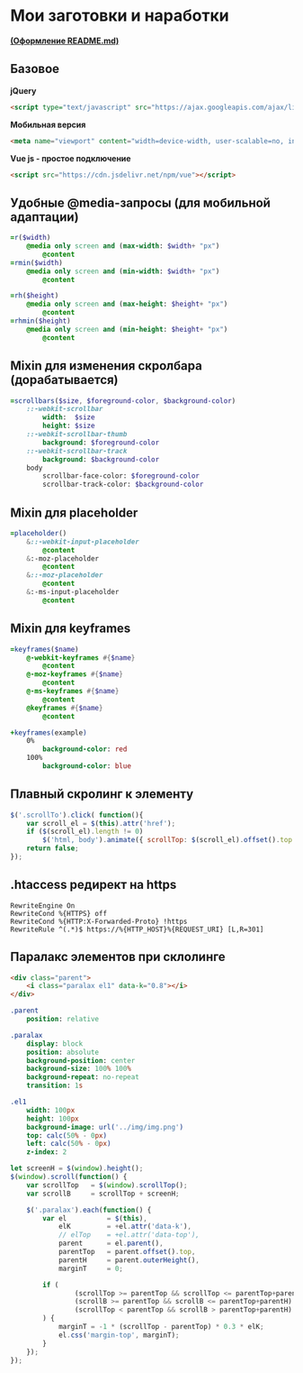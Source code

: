 # Мои заготовки и наработки
<a href="https://gist.github.com/fvcproductions/1bfc2d4aecb01a834b46" target="_blank">**(Оформление README.md)**</a>

## Базовое
**jQuery**
```HTML
<script type="text/javascript" src="https://ajax.googleapis.com/ajax/libs/jquery/1/jquery.min.js"></script>
```

**Мобильная версия**
```HTML
<meta name="viewport" content="width=device-width, user-scalable=no, initial-scale=1.0, maximum-scale=1.0, minimum-scale=1.0">
```

**Vue js - простое подключение**
```HTML
<script src="https://cdn.jsdelivr.net/npm/vue"></script>
```


## Удобные @media-запросы (для мобильной адаптации)
```SASS
=r($width)
	@media only screen and (max-width: $width+ "px")
		@content
=rmin($width)
	@media only screen and (min-width: $width+ "px")
		@content

=rh($height)
	@media only screen and (max-height: $height+ "px")
		@content
=rhmin($height)
	@media only screen and (min-height: $height+ "px")
		@content
```


## Mixin для изменения скролбара (дорабатывается)
```SASS
=scrollbars($size, $foreground-color, $background-color)
	::-webkit-scrollbar
		width:  $size
		height: $size
	::-webkit-scrollbar-thumb
		background: $foreground-color
	::-webkit-scrollbar-track
		background: $background-color
	body
		scrollbar-face-color: $foreground-color
		scrollbar-track-color: $background-color
```


## Mixin для placeholder
```SASS
=placeholder()
	&::-webkit-input-placeholder
		@content
	&:-moz-placeholder
		@content
	&::-moz-placeholder
		@content
	&:-ms-input-placeholder
		@content
```


## Mixin для keyframes
```SASS
=keyframes($name)
	@-webkit-keyframes #{$name}
		@content
	@-moz-keyframes #{$name}
		@content
	@-ms-keyframes #{$name}
		@content
	@keyframes #{$name}
		@content

+keyframes(example)
	0%
		background-color: red
	100%
		background-color: blue
```


## Плавный скролинг к элементу
```javascript
$('.scrollTo').click( function(){
	var scroll_el = $(this).attr('href');
	if ($(scroll_el).length != 0)
		$('html, body').animate({ scrollTop: $(scroll_el).offset().top }, 500);
	return false;
});
```

## .htaccess редирект на https
```
RewriteEngine On
RewriteCond %{HTTPS} off
RewriteCond %{HTTP:X-Forwarded-Proto} !https
RewriteRule ^(.*)$ https://%{HTTP_HOST}%{REQUEST_URI} [L,R=301]
```

## Паралакс элементов при склолинге
```HTML
<div class="parent">
	<i class="paralax el1" data-k="0.8"></i>
</div>
```
```SASS
.parent
	position: relative

.paralax
	display: block
	position: absolute
	background-position: center
	background-size: 100% 100%
	background-repeat: no-repeat
	transition: 1s

.el1
	width: 100px
	height: 100px
	background-image: url('../img/img.png')
	top: calc(50% - 0px)
	left: calc(50% - 0px)
	z-index: 2
```
```javascript
let screenH = $(window).height();
$(window).scroll(function() {
	var scrollTop   = $(window).scrollTop();
	var scrollB     = scrollTop + screenH;

	$('.paralax').each(function() {
		var el          = $(this),
			elK         = +el.attr('data-k'),
			// elTop    = +el.attr('data-top'),
			parent      = el.parent(),
			parentTop   = parent.offset().top,
			parentH     = parent.outerHeight(),
			marginT     = 0;

		if (
				(scrollTop >= parentTop && scrollTop <= parentTop+parentH) ||
				(scrollB >= parentTop && scrollB <= parentTop+parentH) ||
				(scrollTop < parentTop && scrollB > parentTop+parentH)
		) {
			marginT = -1 * (scrollTop - parentTop) * 0.3 * elK;
			el.css('margin-top', marginT);
		}
	});
});
```